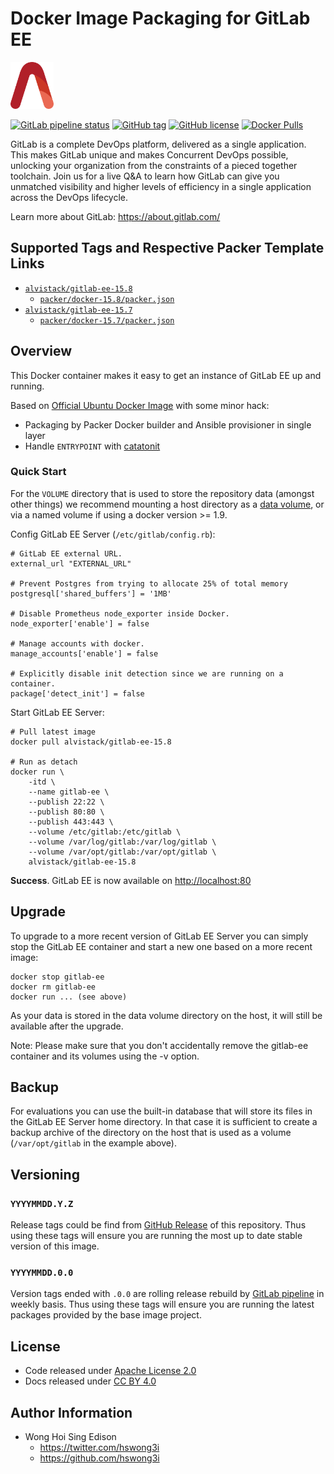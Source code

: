 # Docker Image Packaging for GitLab EE

<a href="https://alvistack.com" title="AlviStack" target="_blank"><img src="/alvistack.svg" height="75" alt="AlviStack"></a>

[![GitLab pipeline status](https://img.shields.io/gitlab/pipeline/alvistack/docker-gitlab-ee/master)](https://gitlab.com/alvistack/docker-gitlab-ee/-/pipelines)
[![GitHub tag](https://img.shields.io/github/tag/alvistack/docker-gitlab-ee.svg)](https://github.com/alvistack/docker-gitlab-ee/tags)
[![GitHub license](https://img.shields.io/github/license/alvistack/docker-gitlab-ee.svg)](https://github.com/alvistack/docker-gitlab-ee/blob/master/LICENSE)
[![Docker Pulls](https://img.shields.io/docker/pulls/alvistack/gitlab-ee-15.8.svg)](https://hub.docker.com/r/alvistack/gitlab-ee-15.8)

GitLab is a complete DevOps platform, delivered as a single application. This makes GitLab unique and makes Concurrent DevOps possible, unlocking your organization from the constraints of a pieced together toolchain. Join us for a live Q&A to learn how GitLab can give you unmatched visibility and higher levels of efficiency in a single application across the DevOps lifecycle.

Learn more about GitLab: <https://about.gitlab.com/>

## Supported Tags and Respective Packer Template Links

-   [`alvistack/gitlab-ee-15.8`](https://hub.docker.com/r/alvistack/gitlab-ee-15.8)
    -   [`packer/docker-15.8/packer.json`](https://github.com/alvistack/docker-gitlab-ee/blob/master/packer/docker-15.8/packer.json)
-   [`alvistack/gitlab-ee-15.7`](https://hub.docker.com/r/alvistack/gitlab-ee-15.7)
    -   [`packer/docker-15.7/packer.json`](https://github.com/alvistack/docker-gitlab-ee/blob/master/packer/docker-15.7/packer.json)

## Overview

This Docker container makes it easy to get an instance of GitLab EE up and running.

Based on [Official Ubuntu Docker Image](https://hub.docker.com/_/ubuntu/) with some minor hack:

-   Packaging by Packer Docker builder and Ansible provisioner in single layer
-   Handle `ENTRYPOINT` with [catatonit](https://github.com/openSUSE/catatonit)

### Quick Start

For the `VOLUME` directory that is used to store the repository data (amongst other things) we recommend mounting a host directory as a [data volume](https://docs.docker.com/engine/tutorials/dockervolumes/#/data-volumes), or via a named volume if using a docker version \>= 1.9.

Config GitLab EE Server (`/etc/gitlab/config.rb`):

    # GitLab EE external URL.
    external_url "EXTERNAL_URL"

    # Prevent Postgres from trying to allocate 25% of total memory
    postgresql['shared_buffers'] = '1MB'

    # Disable Prometheus node_exporter inside Docker.
    node_exporter['enable'] = false

    # Manage accounts with docker.
    manage_accounts['enable'] = false

    # Explicitly disable init detection since we are running on a container.
    package['detect_init'] = false

Start GitLab EE Server:

    # Pull latest image
    docker pull alvistack/gitlab-ee-15.8

    # Run as detach
    docker run \
        -itd \
        --name gitlab-ee \
        --publish 22:22 \
        --publish 80:80 \
        --publish 443:443 \
        --volume /etc/gitlab:/etc/gitlab \
        --volume /var/log/gitlab:/var/log/gitlab \
        --volume /var/opt/gitlab:/var/opt/gitlab \
        alvistack/gitlab-ee-15.8

**Success**. GitLab EE is now available on <http://localhost:80>

## Upgrade

To upgrade to a more recent version of GitLab EE Server you can simply stop the GitLab EE container and start a new one based on a more recent image:

    docker stop gitlab-ee
    docker rm gitlab-ee
    docker run ... (see above)

As your data is stored in the data volume directory on the host, it will still be available after the upgrade.

Note: Please make sure that you don't accidentally remove the gitlab-ee container and its volumes using the -v option.

## Backup

For evaluations you can use the built-in database that will store its files in the GitLab EE Server home directory. In that case it is sufficient to create a backup archive of the directory on the host that is used as a volume (`/var/opt/gitlab` in the example above).

## Versioning

### `YYYYMMDD.Y.Z`

Release tags could be find from [GitHub Release](https://github.com/alvistack/docker-gitlab-ee/tags) of this repository. Thus using these tags will ensure you are running the most up to date stable version of this image.

### `YYYYMMDD.0.0`

Version tags ended with `.0.0` are rolling release rebuild by [GitLab pipeline](https://gitlab.com/alvistack/docker-gitlab-ee/-/pipelines) in weekly basis. Thus using these tags will ensure you are running the latest packages provided by the base image project.

## License

-   Code released under [Apache License 2.0](LICENSE)
-   Docs released under [CC BY 4.0](http://creativecommons.org/licenses/by/4.0/)

## Author Information

-   Wong Hoi Sing Edison
    -   <https://twitter.com/hswong3i>
    -   <https://github.com/hswong3i>
